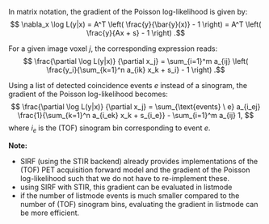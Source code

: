 In matrix notation, the gradient of the Poisson log-likelihood is given by:
$$ \nabla_x \log L(y|x) = A^T \left( \frac{y}{\bar{y}(x)} - 1 \right) = A^T \left( \frac{y}{Ax + s} - 1 \right) .$$

For a given image voxel $j$, the corresponding expression reads:
$$ \frac{\partial \log L(y|x)} {\partial x_j} = \sum_{i=1}^m a_{ij} \left( \frac{y_i}{\sum_{k=1}^n a_{ik} x_k + s_i} - 1 \right) .$$

Using a list of detected coincidence events $e$ instead of a sinogram, the gradient of the Poisson log-likelihood becomes:
$$ \frac{\partial \log L(y|x)} {\partial x_j} = \sum_{\text{events} \ e} a_{i_ej} \frac{1}{\sum_{k=1}^n a_{i_ek} x_k + s_{i_e}} -  \sum_{i=1}^m a_{ij} 1, $$
where $i_e$ is the (TOF) sinogram bin corresponding to event $e$.

**Note:**
- SIRF (using the STIR backend) already provides implementations of the (TOF) PET acquisition forward model and
  the gradient of the Poisson log-likelihood such that we do not have to re-implement these.
- using SIRF with STIR, this gradient can be evaluated in listmode
- if the number of listmode events is much smaller compared to the number of (TOF) sinogram bins, evaluating the gradient
  in listmode can be more efficient.


